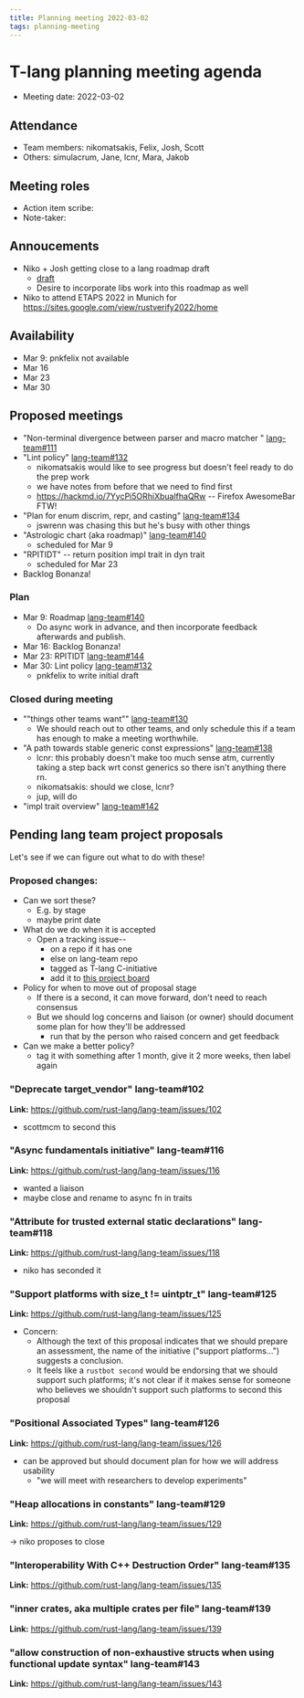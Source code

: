 ```yaml
---
title: Planning meeting 2022-03-02
tags: planning-meeting
---
```


# T-lang planning meeting agenda

* Meeting date: 2022-03-02

## Attendance

* Team members: nikomatsakis, Felix, Josh, Scott
* Others: simulacrum, Jane, lcnr, Mara, Jakob

## Meeting roles

* Action item scribe:
* Note-taker:

## Annoucements

* Niko + Josh getting close to a lang roadmap draft
    * [draft](https://hackmd.io/JGhj3CFJSmuDvpiPxbWaTQ)
    * Desire to incorporate libs work into this roadmap as well
* Niko to attend ETAPS 2022 in Munich for https://sites.google.com/view/rustverify2022/home

## Availability

* Mar 9: pnkfelix not available
* Mar 16
* Mar 23
* Mar 30

## Proposed meetings

-  "Non-terminal divergence between parser and macro matcher " [lang-team#111](https://github.com/rust-lang/lang-team/issues/111)
-  "Lint policy" [lang-team#132](https://github.com/rust-lang/lang-team/issues/132)
    - nikomatsakis would like to see progress but doesn't feel ready to do the prep work
    - we have notes from before that we need to find first
    - https://hackmd.io/7YycPi5ORhiXbualfhaQRw -- Firefox AwesomeBar FTW!
-  "Plan for enum discrim, repr, and casting" [lang-team#134](https://github.com/rust-lang/lang-team/issues/134)
    - jswrenn was chasing this but he's busy with other things
-  "Astrologic chart (aka roadmap)" [lang-team#140](https://github.com/rust-lang/lang-team/issues/140)
    - scheduled for Mar 9 
-  "RPITIDT" -- return position impl trait in dyn trait
    - scheduled for Mar 23
- Backlog Bonanza!

### Plan

* Mar 9: Roadmap [lang-team#140](https://github.com/rust-lang/lang-team/issues/140)
    * Do async work in advance, and then incorporate feedback afterwards and publish.
* Mar 16: Backlog Bonanza!
* Mar 23: RPITIDT [lang-team#144](https://github.com/rust-lang/lang-team/issues/144)
* Mar 30: Lint policy [lang-team#132](https://github.com/rust-lang/lang-team/issues/132)
    * pnkfelix to write initial draft

### Closed during meeting

-  ""things other teams want"" [lang-team#130](https://github.com/rust-lang/lang-team/issues/130) 
    -  We should reach out to other teams, and only schedule this if a team has enough to make a meeting worthwhile.
-  "A path towards stable generic const expressions" [lang-team#138](https://github.com/rust-lang/lang-team/issues/138)
    -  lcnr: this probably doesn't make too much sense atm, currently taking a step back wrt const generics so there isn't anything there rn.
    -  nikomatsakis: should we close, lcnr?
    -  jup, will do
-  "impl trait overview" [lang-team#142](https://github.com/rust-lang/lang-team/issues/142)

## Pending lang team project proposals

Let's see if we can figure out what to do with these!

### Proposed changes:

- Can we sort these?
    - E.g. by stage
    - maybe print date
- What do we do when it is accepted
    - Open a tracking issue--
        - on a repo if it has one
        - else on lang-team repo 
        - tagged as T-lang C-initiative
        - add it to [this project board](https://github.com/orgs/rust-lang/projects/16/)
- Policy for when to move out of proposal stage
    - If there is a second, it can move forward, don't need to reach consensus
    - But we should log concerns and liaison (or owner) should document some plan for how they'll be addressed
        - run that by the person who raised concern and get feedback
- Can we make a better policy?
    - tag it with something after 1 month, give it 2 more weeks, then label again

### "Deprecate target_vendor" lang-team#102

**Link:** https://github.com/rust-lang/lang-team/issues/102

* scottmcm to second this

### "Async fundamentals initiative" lang-team#116

**Link:** https://github.com/rust-lang/lang-team/issues/116

* wanted a liaison
* maybe close and rename to async fn in traits

### "Attribute for trusted external static declarations" lang-team#118

**Link:** https://github.com/rust-lang/lang-team/issues/118

* niko has seconded it

### "Support platforms with size_t != uintptr_t" lang-team#125

**Link:** https://github.com/rust-lang/lang-team/issues/125

* Concern:
    * Although the text of this proposal indicates that we should prepare an assessment, the name of the initiative ("support platforms...") suggests a conclusion.
    * It feels like a `rustbot second` would be endorsing that we should support such platforms; it's not clear if it makes sense for someone who believes we shouldn't support such platforms to second this proposal

### "Positional Associated Types" lang-team#126

**Link:** https://github.com/rust-lang/lang-team/issues/126

* can be approved but should document plan for how we will address usability
    * "we will meet with researchers to develop experiments"

### "Heap allocations in constants" lang-team#129

**Link:** https://github.com/rust-lang/lang-team/issues/129

-> niko proposes to close

### "Interoperability With C++ Destruction Order" lang-team#135

**Link:** https://github.com/rust-lang/lang-team/issues/135

### "inner crates, aka multiple crates per file" lang-team#139

**Link:** https://github.com/rust-lang/lang-team/issues/139

### "allow construction of non-exhaustive structs when using functional update syntax" lang-team#143

**Link:** https://github.com/rust-lang/lang-team/issues/143















